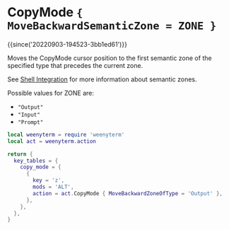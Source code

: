 # CopyMode `{ MoveBackwardSemanticZone = ZONE }`

{{since('20220903-194523-3bb1ed61')}}

Moves the CopyMode cursor position to the first semantic zone of the specified
type that precedes the current zone.

See [Shell Integration](../../../../shell-integration.md) for more information
about semantic zones.

Possible values for ZONE are:

* `"Output"`
* `"Input"`
* `"Prompt"`

```lua
local weenyterm = require 'weenyterm'
local act = weenyterm.action

return {
  key_tables = {
    copy_mode = {
      {
        key = 'z',
        mods = 'ALT',
        action = act.CopyMode { MoveBackwardZoneOfType = 'Output' },
      },
    },
  },
}
```


